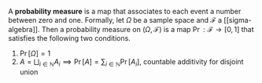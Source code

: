 
A **probability measure** is a map that associates to each event a number between zero and one. Formally, let $\Omega$ be a sample space and $\mathcal{F}$ a [[sigma-algebra]]. Then a probability measure on $(\Omega, \mathcal{F})$ is a map $\Pr : \mathcal{F} \to [0, 1]$ that satisfies the following two conditions.
1. $\Pr[\Omega] = 1$
2. $A = \bigsqcup_{i \in \mathbb{N}}A_{i} \implies \Pr[A] = \sum_{i \in \mathbb{N}} \Pr[A_{i}]$, countable additivity for disjoint union
